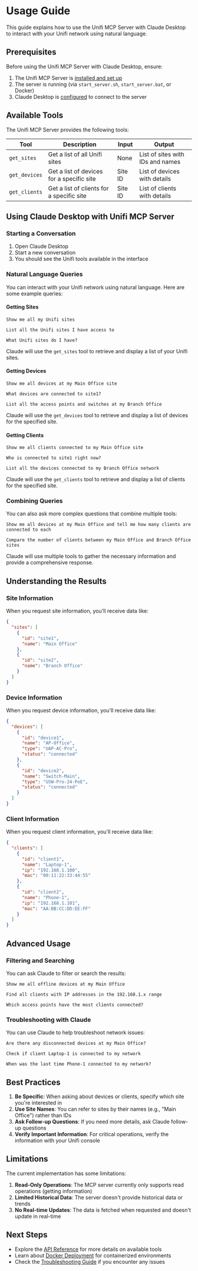# Usage Guide

This guide explains how to use the Unifi MCP Server with Claude Desktop to interact with your Unifi network using natural language.

## Prerequisites

Before using the Unifi MCP Server with Claude Desktop, ensure:

1. The Unifi MCP Server is [installed and set up](2_installation_setup.md)
2. The server is running (via `start_server.sh`, `start_server.bat`, or Docker)
3. Claude Desktop is [configured](3_configuration_guide.md) to connect to the server

## Available Tools

The Unifi MCP Server provides the following tools:

| Tool | Description | Input | Output |
|------|-------------|-------|--------|
| `get_sites` | Get a list of all Unifi sites | None | List of sites with IDs and names |
| `get_devices` | Get a list of devices for a specific site | Site ID | List of devices with details |
| `get_clients` | Get a list of clients for a specific site | Site ID | List of clients with details |

## Using Claude Desktop with Unifi MCP Server

### Starting a Conversation

1. Open Claude Desktop
2. Start a new conversation
3. You should see the Unifi tools available in the interface

### Natural Language Queries

You can interact with your Unifi network using natural language. Here are some example queries:

#### Getting Sites

```
Show me all my Unifi sites
```

```
List all the Unifi sites I have access to
```

```
What Unifi sites do I have?
```

Claude will use the `get_sites` tool to retrieve and display a list of your Unifi sites.

#### Getting Devices

```
Show me all devices at my Main Office site
```

```
What devices are connected to site1?
```

```
List all the access points and switches at my Branch Office
```

Claude will use the `get_devices` tool to retrieve and display a list of devices for the specified site.

#### Getting Clients

```
Show me all clients connected to my Main Office site
```

```
Who is connected to site1 right now?
```

```
List all the devices connected to my Branch Office network
```

Claude will use the `get_clients` tool to retrieve and display a list of clients for the specified site.

### Combining Queries

You can also ask more complex questions that combine multiple tools:

```
Show me all devices at my Main Office and tell me how many clients are connected to each
```

```
Compare the number of clients between my Main Office and Branch Office sites
```

Claude will use multiple tools to gather the necessary information and provide a comprehensive response.

## Understanding the Results

### Site Information

When you request site information, you'll receive data like:

```json
{
  "sites": [
    {
      "id": "site1",
      "name": "Main Office"
    },
    {
      "id": "site2",
      "name": "Branch Office"
    }
  ]
}
```

### Device Information

When you request device information, you'll receive data like:

```json
{
  "devices": [
    {
      "id": "device1",
      "name": "AP-Office",
      "type": "UAP-AC-Pro",
      "status": "connected"
    },
    {
      "id": "device2",
      "name": "Switch-Main",
      "type": "USW-Pro-24-PoE",
      "status": "connected"
    }
  ]
}
```

### Client Information

When you request client information, you'll receive data like:

```json
{
  "clients": [
    {
      "id": "client1",
      "name": "Laptop-1",
      "ip": "192.168.1.100",
      "mac": "00:11:22:33:44:55"
    },
    {
      "id": "client2",
      "name": "Phone-1",
      "ip": "192.168.1.101",
      "mac": "AA:BB:CC:DD:EE:FF"
    }
  ]
}
```

## Advanced Usage

### Filtering and Searching

You can ask Claude to filter or search the results:

```
Show me all offline devices at my Main Office
```

```
Find all clients with IP addresses in the 192.168.1.x range
```

```
Which access points have the most clients connected?
```

### Troubleshooting with Claude

You can use Claude to help troubleshoot network issues:

```
Are there any disconnected devices at my Main Office?
```

```
Check if client Laptop-1 is connected to my network
```

```
When was the last time Phone-1 connected to my network?
```

## Best Practices

1. **Be Specific**: When asking about devices or clients, specify which site you're interested in
2. **Use Site Names**: You can refer to sites by their names (e.g., "Main Office") rather than IDs
3. **Ask Follow-up Questions**: If you need more details, ask Claude follow-up questions
4. **Verify Important Information**: For critical operations, verify the information with your Unifi console

## Limitations

The current implementation has some limitations:

1. **Read-Only Operations**: The MCP server currently only supports read operations (getting information)
2. **Limited Historical Data**: The server doesn't provide historical data or trends
3. **No Real-time Updates**: The data is fetched when requested and doesn't update in real-time

## Next Steps

- Explore the [API Reference](5_api_reference.md) for more details on available tools
- Learn about [Docker Deployment](6_docker_deployment.md) for containerized environments
- Check the [Troubleshooting Guide](7_troubleshooting_guide.md) if you encounter any issues
